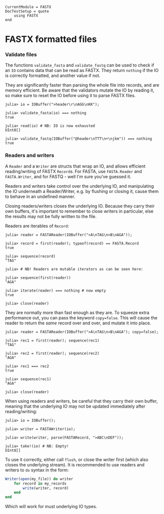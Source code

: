 ```@meta
CurrentModule = FASTX
DocTestSetup = quote
    using FASTX
end
```

# FASTX formatted files

### Validate files
The functions `validate_fasta` and `validate_fastq` can be used to check if an `IO`
contains data that can be read as FASTX.
They return `nothing` if the IO is correctly formatted, and another value if not.

They are significantly faster than parsing the whole file into records,
and are memory efficient.
Be aware that the validators mutate the IO by reading it, so make sure to reset the IO before using it to parse FASTX files.

```jldoctest
julia> io = IOBuffer(">header\r\nAGG\nKK");

julia> validate_fasta(io) === nothing
true

julia> read(io) # NB: IO is now exhausted
UInt8[]

julia> validate_fastq(IOBuffer("@header\nTTT\n+\njkm")) === nothing
true
```

### Readers and writers
A `Reader` and a `Writer` are structs that wrap an IO, and allows efficient reading/writing of FASTX `Record`s.
For FASTA, use `FASTA.Reader` and `FASTA.Writer`, and for FASTQ - well I'm sure you've guessed it.

Readers and writers take control over the underlying IO, and manipulating the IO underneath a Reader/Writer, e.g. by flushing or closing it, cause them to behave in an undefined manner.

Closing readers/writers closes the underlying IO.
Because they carry their own buffers, it's important to remember to close writers in particular, else the results may not be fully written to the file.

Readers are iterables of `Record`:

```jldoctest
julia> reader = FASTAReader(IOBuffer(">A\nTAG\n>B\nAGA"));

julia> record = first(reader); typeof(record) == FASTA.Record
true

julia> sequence(record)
"TAG"

julia> # NB! Readers are mutable iterators as can be seen here:

julia> sequence(first(reader))
"AGA"

julia> iterate(reader) === nothing # now empty
true

julia> close(reader)
```

They are normally more than fast enough as they are.
To squeeze extra performance out, you can pass the keyword `copy=false`.
This will cause the reader to return the _same_ record over and over, and mutate it into place.

```jldoctest
julia> reader = FASTAReader(IOBuffer(">A\nTAG\n>B\nAGA"); copy=false);

julia> rec1 = first(reader); sequence(rec1)
"TAG"

julia> rec2 = first(reader); sequence(rec2)
"AGA"

julia> rec1 === rec2
true

julia> sequence(rec1)
"AGA"

julia> close(reader)
```

When using readers and writers, be careful that they carry their own buffer,
meaning that the underlying IO may not be updated immediately after reading/writing:
```jldoctest
julia> io = IOBuffer();

julia> writer = FASTAWriter(io);

julia> write(writer, parse(FASTARecord, ">ABC\nDEF"));

julia> take!(io) # NB: Empty!
UInt8[]
```

To use it correctly, either call `flush`, or close the writer first (which also closes the underlying stream).
It is recommended to use readers and writers to `do` syntax in the form:
```julia
Writer(open(my_file)) do writer
    for record in my_records
        write(writer, record)
    end
end
```

Which will work for must underlying IO types.
